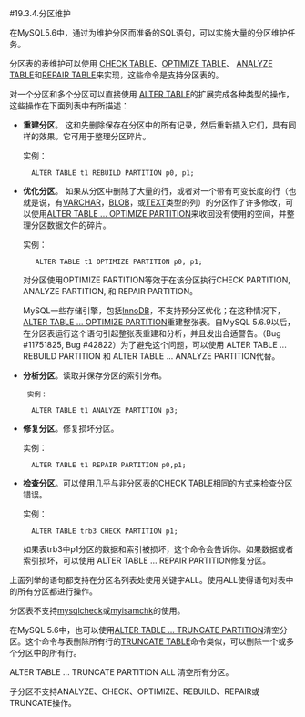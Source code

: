 #19.3.4.分区维护

在MySQL5.6中，通过为维护分区而准备的SQL语句，可以实施大量的分区维护任务。

分区表的表维护可以使用 [CHECK TABLE][13.07.02#13.7.2.2]、[OPTIMIZE TABLE][13.07.02#13.7.2.4]、 [ANALYZE TABLE][13.07.02#13.7.2.1]和[REPAIR TABLE][13.07.02#13.7.2.5]来实现，这些命令是支持分区表的。

对一个分区和多个分区可以直接使用 [ALTER TABLE][13.01.07#13.1.7.1]的扩展完成各种类型的操作，这些操作在下面列表中有所描述：

- **重建分区**。 这和先删除保存在分区中的所有记录，然后重新插入它们，具有同样的效果。它可用于整理分区碎片。
     
    实例：
        
		ALTER TABLE t1 REBUILD PARTITION p0, p1;

- **优化分区**。 如果从分区中删除了大量的行，或者对一个带有可变长度的行（也就是说，有[VARCHAR][11.04.01]，[BLOB][11.04.03]，或[TEXT][11.04.03]类型的列）的分区作了许多修改，可以使用[ALTER TABLE ... OPTIMIZE PARTITION][13.01.07#13.1.7.1]来收回没有使用的空间，并整理分区数据文件的碎片。
     
     实例：
          
         ALTER TABLE t1 OPTIMIZE PARTITION p0, p1;

     对分区使用OPTIMIZE PARTITION等效于在该分区执行CHECK PARTITION, ANALYZE PARTITION, 和 REPAIR PARTITION。
     
     MySQL一些存储引擎，包括[InnoDB][14.00.00]，不支持预分区优化；在这种情况下， [ALTER TABLE ... OPTIMIZE PARTITION][13.01.07#13.1.7.1]重建整张表。自MySQL 5.6.9以后，在分区表运行这个语句引起整张表重建和分析，并且发出合适警告。（Bug #11751825, Bug #42822）为了避免这个问题，可以使用 ALTER TABLE ... REBUILD PARTITION 和 ALTER TABLE ... ANALYZE PARTITION代替。

- **分析分区**。读取并保存分区的索引分布。
      
       实例：
            
        ALTER TABLE t1 ANALYZE PARTITION p3;

- **修复分区**。修复损坏分区。

     实例：
 
        ALTER TABLE t1 REPAIR PARTITION p0,p1;

- **检查分区**。可以使用几乎与非分区表的CHECK TABLE相同的方式来检查分区错误。

     实例：

        ALTER TABLE trb3 CHECK PARTITION p1;

     如果表trb3中p1分区的数据和索引被损坏，这个命令会告诉你。如果数据或者索引损坏，可以使用 ALTER TABLE ... REPAIR PARTITION修复分区。

上面列举的语句都支持在分区名列表处使用关键字ALL。使用ALL使得语句对表中的所有分区都进行操作。

分区表不支持[mysqlcheck][04.05.03]或[myisamchk][04.06.03]的使用。

在MySQL 5.6中，也可以使用[ALTER TABLE ... TRUNCATE PARTITION][13.01.07#13.1.7.1]清空分区。这个命令与表删除所有行的[TRUNCATE TABLE][13.01.33]命令类似，可以删除一个或多个分区中的所有行。

ALTER TABLE ... TRUNCATE PARTITION ALL 清空所有分区。

子分区不支持ANALYZE、CHECK、OPTIMIZE、REBUILD、REPAIR或TRUNCATE操作。


[04.05.03]:../Chapter_4/04.05.03_mysqlcheck_A_Table_Maintenance_Program.md
[04.06.03]:../Chapter_4/04.06.03_myisamchk_MyISAM_Table_Maintenance_Utility.md
[13.07.02#13.7.2.1]:../Chapter_13/13.07.02_Table_Maintenance_Statements.md#13.7.2.1
[13.07.02#13.7.2.2]:../Chapter_13/13.07.02_Table_Maintenance_Statements.md#13.7.2.2
[13.07.02#13.7.2.4]:../Chapter_13/13.07.02_Table_Maintenance_Statements.md#13.7.2.4
[13.07.02#13.7.2.5]:../Chapter_13/13.07.02_Table_Maintenance_Statements.md#13.7.2.5
[13.01.07#13.1.7.1]:../Chapter_13/13.01.07_ALTER_TABLE_Syntax.md#13.1.7.1
[14.00.00]:../Chapter_14/14.02.00_The_InnoDB_Storage_Engine.md
[11.04.01]:../Chapter_11/11.04.01_The_CHAR_and_VARCHAR_Types.md
[11.04.03]:../Chapter_11/11.04.03_The_BLOB_and_TEXT_Types.md
[13.01.33]:../Chapter_13/13.01.33_TRUNCATE_TABLE_Syntax.md